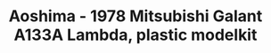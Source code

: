 ---
layout: product
title: "Aoshima - 1978 Mitsubishi Galant A133A Lambda, plastic modelkit"
price: "TBA" 
desc: "N/A"
img_path: "/assets/img/AO55878.jpg"
brand: "N/A"
available: false
special_offer: false
new: false
soon: false
cat: "010000"
subcat: "013700"
subsubcat: "0N/A"
sifra: "AO55878"
popular: false
---